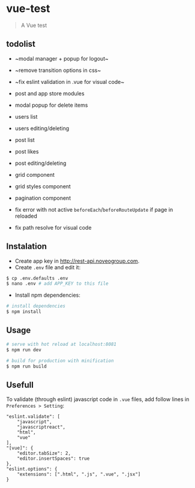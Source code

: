 # vue-test

> A Vue test

## todolist

- ~modal manager + popup for logout~
- ~remove transition options in css~
- ~fix eslint validation in .vue for visual code~

- post and app store modules
- modal popup for delete items
- users list
- users editing/deleting
- post list
- post likes
- post editing/deleting
- grid component
- grid styles component
- pagination component
- fix error with not active `beforeEach`/`beforeRouteUpdate` if page in reloaded
- fix path resolve for visual code

## Instalation

- Create app key in http://rest-api.noveogroup.com.
- Create `.env` file and edit it:

```bash
$ cp .env.defaults .env
$ nano .env # add APP_KEY to this file
```

- Install npm dependencies:

```bash
# install dependencies
$ npm install
```

## Usage

``` bash
# serve with hot reload at localhost:8081
$ npm run dev

# build for production with minification
$ npm run build
```

## Usefull

To validate (through eslint) javascript code in `.vue` files, add follow lines in `Preferences > Setting`:

```
"eslint.validate": [
    "javascript",
    "javascriptreact",
    "html",
    "vue"
],
"[vue]": {
    "editor.tabSize": 2,
    "editor.insertSpaces": true
},
"eslint.options": {
    "extensions": [".html", ".js", ".vue", ".jsx"]
}
```